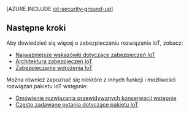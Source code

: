 <properties
 pageTitle="Zabezpieczanie sieci Internet czynności od podstaw w górę | Microsoft Azure"
 description="W tym artykule opisano funkcje wbudowane zabezpieczenia pakietu Microsoft Azure IoT"
 services=""
 suite="iot-suite"
 documentationCenter=""
 authors="YuriDio"
 manager="timlt"
 editor=""/>

<tags
 ms.service="iot-suite"
 ms.devlang="na"
 ms.topic="article"
 ms.tgt_pltfrm="na"
 ms.workload="na"
 ms.date="08/16/2016"
 ms.author="yurid"/>

[AZURE.INCLUDE [iot-security-ground-up](../../includes/iot-security-ground-up.md)]

## <a name="next-steps"></a>Następne kroki

Aby dowiedzieć się więcej o zabezpieczaniu rozwiązania IoT, zobacz:

- [Najważniejsze wskazówki dotyczące zabezpieczeń IoT][lnk-security-best-practices]
- [Architektura zabezpieczeń IoT][lnk-security-architecture]
- [Zabezpieczanie wdrożenia IoT][lnk-security-deployment]

[lnk-security-best-practices]: iot-security-best-practices.md
[lnk-security-architecture]: iot-security-architecture.md
[lnk-security-deployment]: iot-suite-security-deployment.md

Można również zapoznać się niektóre z innych funkcji i możliwości rozwiązań pakietu IoT wstępnie:

- [Omówienie rozwiązania przewidywanych konserwacji wstępnie][lnk-predictive-overview]
- [Często zadawane pytania dotyczące pakietu IoT][lnk-faq]

[lnk-predictive-overview]: iot-suite-predictive-overview.md
[lnk-faq]: iot-suite-faq.md
